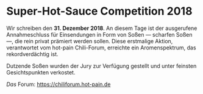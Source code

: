# Super-Hot-Sauce Competition 2018

Wir schreiben den **31. Dezember 2018**. An diesem Tage ist der ausgerufene Annahmeschluss für Einsendungen in Form von Soßen — scharfen Soßen —, die rein privat prämiert werden sollen. Diese erstmalige Aktion, verantwortet vom hot-pain Chili-Forum, erreichte ein Aromenspektrum, das rekordverdächtig ist.

Dutzende Soßen wurden der Jury zur Verfügung gestellt und unter feinsten Gesichtspunkten verkostet.

_Das_ Forum: https://chiliforum.hot-pain.de

